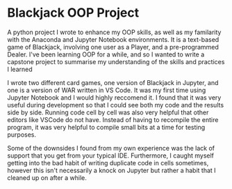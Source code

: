 # Blackjack OOP Project
A python project I wrote to enhance my OOP skills, as well as my familarity with the Anaconda and Jupyter Notebook environments. It is a text-based game of Blackjack, involving one user as a Player, and a pre-programmed Dealer. I've been learning OOP for a while, and so I wanted to write a capstone project to summarise my understanding of the skills and practices I learned

I wrote two different card games, one version of Blackjack in Jupyter, and one is a version of WAR written in VS Code. It was my first time using Jupyter Notebook and I would highly reccomend it. I found that it was very useful during development so that I could see both my code and the results side by side. Running code cell by cell was also very helpful that other editors like VSCode do not have. Instead of having to recompile the entire program, it was very helpful to compile small bits at a time for testing purposes. 

Some of the downsides I found from my own experience was the lack of support that you get from your typical IDE. Furthermore, I caught myself getting into the bad habit of writing duplicate code in cells sometimes, however this isn't necessarily a knock on Jupyter but rather a habit that I cleaned up on after a while.
